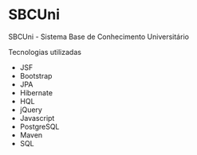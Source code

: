 # SBCUni
SBCUni - Sistema Base de Conhecimento Universitário

Tecnologias utilizadas

- JSF
- Bootstrap
- JPA
- Hibernate
- HQL
- jQuery
- Javascript
- PostgreSQL
- Maven
- SQL
